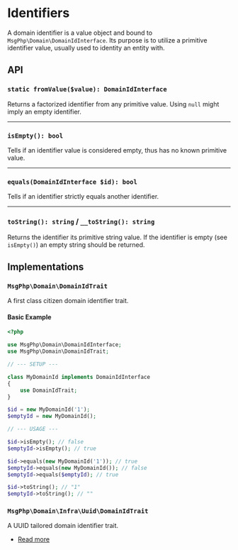 # Identifiers

A domain identifier is a value object and bound to `MsgPhp\Domain\DomainIdInterface`. Its purpose is to utilize a
primitive identifier value, usually used to identity an entity with.

## API

### `static fromValue($value): DomainIdInterface`

Returns a factorized identifier from any primitive value. Using `null` might imply an empty identifier.

---

### `isEmpty(): bool`

Tells if an identifier value is considered empty, thus has no known primitive value.

---

### `equals(DomainIdInterface $id): bool`

Tells if an identifier strictly equals another identifier.

---

### `toString(): string` / `__toString(): string`

Returns the identifier its primitive string value. If the identifier is empty (see `isEmpty()`) an empty string should
be returned.

## Implementations

### `MsgPhp\Domain\DomainIdTrait`

A first class citizen domain identifier trait.

#### Basic Example

```php
<?php

use MsgPhp\Domain\DomainIdInterface;
use MsgPhp\Domain\DomainIdTrait;

// --- SETUP ---

class MyDomainId implements DomainIdInterface
{
    use DomainIdTrait;
}

$id = new MyDomainId('1');
$emptyId = new MyDomainId();

// --- USAGE ---

$id->isEmpty(); // false
$emptyId->isEmpty(); // true

$id->equals(new MyDomainId('1')); // true
$emptyId->equals(new MyDomainId()); // false
$emptyId->equals($emptyId); // true

$id->toString(); // "1"
$emptyId->toString(); // ""
```

### `MsgPhp\Domain\Infra\Uuid\DomainIdTrait`

A UUID tailored domain identifier trait.

- [Read more](../infrastructure/uuid.md#domain-identifier)
